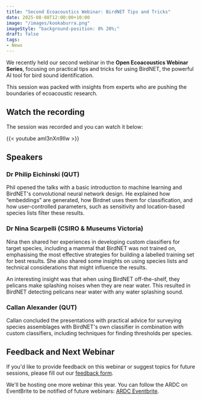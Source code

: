 ```yaml
---
title: "Second Ecoacoustics Webinar: BirdNET Tips and Tricks"
date: 2025-08-08T12:00:00+10:00
image: "/images/kookaburra.png"
imageStyle: "background-position: 0% 20%;"
draft: false
tags:
- News
---
```


We recently held our second webinar in the **Open Ecoacoustics Webinar Series**,
focusing on practical tips and tricks for using BirdNET, the powerful AI tool for bird sound identification. <!--more--> 

This session was packed with insights from experts who are pushing the boundaries of ecoacoustic research.

## Watch the recording

The session was recorded and you can watch it below:

{{< youtube aml3nXn9Ilw >}}

## Speakers

### Dr Philip Eichinski (QUT)

Phil opened the talks with a basic introduction to machine learning and BirdNET's
convolutional neural network design. He explained how “embeddings” are generated,
how Birdnet uses them for classification, and how user-controlled parameters,
such as sensitivity and location-based species lists filter these results.

### Dr Nina Scarpelli (CSIRO & Museums Victoria)

Nina then shared her experiences in developing custom classifiers for target species,
including a mammal that BirdNET was not trained on, emphasising the most effective
strategies for building a labelled training set for best results. She also shared
some insights on using species lists and technical considerations that might
influence the results.

An interesting insight was that when using BirdNET off-the-shelf, they pelicans make
splashing noises when they are near water. This resulted in BirdNET detecting
pelicans near water with any water splashing sound.

### Callan Alexander (QUT)

Callan concluded the presentations with practical advice for surveying
species assemblages with BirdNET's own classifier in combination with custom
classifiers, including techniques for finding thresholds per species.

## Feedback and Next Webinar

If you'd like to provide feedback on this webinar or suggest topics for future sessions, please fill out our 
[feedback form](https://forms.office.com/pages/responsepage.aspx?id=z3fjtrOdy0aRovrZYFuxXJV8tCWdyEJKln3ARh4BTsxUMFZUMjVWMVVKQUxCTUFIMUNXQUVYSEZJMS4u).

We'll be hosting one more webinar this year. You can follow the ARDC on EventBrite to be notified of future webinars: [ARDC Eventbrite](https://ardc.eventbrite.com.au/).
